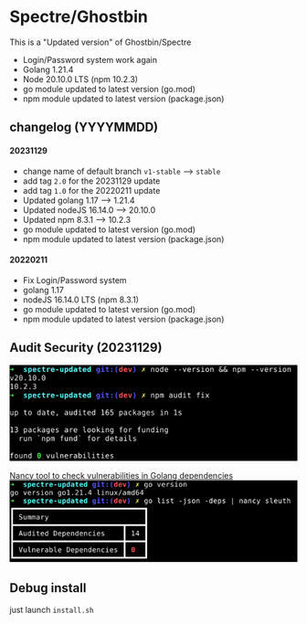 # Spectre/Ghostbin

This is a "Updated version" of Ghostbin/Spectre
 - Login/Password system work again
 - Golang 1.21.4
 - Node 20.10.0 LTS (npm 10.2.3)
 - go  module updated to latest version (go.mod)
 - npm module updated to latest version (package.json)


## changelog (YYYYMMDD)
#### 20231129
 - change name of default branch `v1-stable` --> `stable`
 - add tag `2.0` for the 20231129 update
 - add tag `1.0` for the 20220211 update
 - Updated golang 1.17 --> 1.21.4
 - Updated nodeJS 16.14.0 --> 20.10.0
 - Updated npm 8.3.1 --> 10.2.3
 - go  module updated to latest version (go.mod)
 - npm module updated to latest version (package.json)

#### 20220211
 - Fix Login/Password system
 - golang 1.17
 - nodeJS 16.14.0 LTS (npm 8.3.1)
 - go  module updated to latest version (go.mod)
 - npm module updated to latest version (package.json)


## Audit Security (20231129)
![npm vulnerability.png](./img/npm-vulnerability-20231129.png)

[Nancy tool to check vulnerabilities in Golang dependencies](https://github.com/sonatype-nexus-community/nancy)
![go vulnerability.png](./img/go-vulnerability-20231129.png)



## Debug install

just launch `install.sh`
